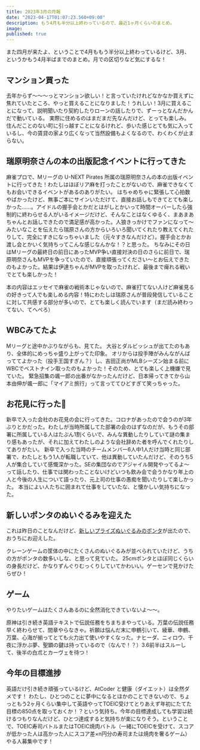 ```yaml
---
title: 2023年3月の月報
date: "2023-04-17T01:07:23.560+09:00"
description: もう4月も半分以上終わっているので、最近1ヶ月くらいのまとめ。
image:
published: true
---
```


また四月が来たよ、ということで4月ももう半分以上終わっているけど、3月、というかもう4月半ばまでのまとめ。月での区切りなど気にするな！

## マンション買った
去年からず〜〜〜っとマンション欲しい！と言っていたけれどなかなか買えずに焦れていたところ、やっと買えることになりました！うれしい！3月に買えることになって、説明聞いたり契約したりローンの話したりで、ずーっとなんだかんだで動いている。
実際に住めるのはまだまだ先なんだけど、とっても楽しみ。住んだことのない町に引っ越すことになるけれど、歩いた感じとても気に入っているし、今の賃貸の家より広くなって当然設備もよくなるので、わくわくが止まらない。

## 瑞原明奈さんの本の出版記念イベントに行ってきた
麻雀プロで、Mリーグの U-NEXT Pirates 所属の瑞原明奈さんの本の出版イベントに行ってきた！わたしはほぼリア麻を打ったことがないので、麻雀できなくてもお会いできるイベントがあるのありがたい。
はちゃめちゃに緊張して心拍数やばかったけど、無事ご本にサインいただけて、直接お話しもできてとても楽しかった……。アイドルの握手会とかだとはがしとかいって時間オーバーしたら強制的に終わらせる人がいるイメージだけど、そんなことはなくゆるく、まあまあちゃんとお話しできたので満足感が高かった。人狼きっかけでファンになって〜みたいなことを伝えたら瑞原さんの方からいろいろ聞いてくれたり教えてくれたりして、完全にすきになっちゃいました（元々すきなんだけど）。握手会とかお渡し会とかいく気持ちってこんな感じなんかな！？と思った。
ちなみにその日はMリーグの最終日の前日にあったMVP争い直接対決の日のさらに前日で、瑞原明奈さんもMVPを争っていたので、直接頑張ってください〜とお伝えできたのもよかった。結果は伊達ちゃんがMVPを取ったけれど、最後まで痺れる戦いでとても楽しかった！

本の内容はエッセイで麻雀の戦術本じゃないので、麻雀打てない人けど麻雀見るの好きって人でも楽しめる内容！特にわたしは瑞原さんが普段発信していることに対して共感する部分が多いので、とても楽しく読んでいます（まだ読み終わってない、てへぺろ）

## WBCみてたよ
Mリーグと途中かぶりながらも、見てた。
大谷とダルビッシュが出てたのもあり、全体的にめっちゃ盛り上がってた印象。
オリからは投手陣がみんながんばっててよかった（投手王国すぎん？）し、吉田正尚がMLBシーズン始まる前にWBCでベストナイン取ったのもよかった！そのため、とても楽しく上機嫌で見ていた。
緊急招集の颯一郎の出番がなかったんだけど、日本帰ってきてから山本由伸が颯一郎に「マイアミ旅行」って言っててひどすぎて笑っちゃった。

## お花見に行った🌸
新卒で入った会社のお花見の会に行ってきた。コロナがあったので会うのが3年ぶりとかだった。わたしが当時所属してた部署の会のはずなのだが、もうその部署に所属している人はたぶん1割くらいで、みんな異動したりしていて謎の集まり感もあったが、それに加えてわたしのような会社辞めた者を呼んでくれたりしてありがたい。
新卒で入った当時のチームメンバー6人中1人だけ当時と同じ部署で、わたしともう1人が転職していて、他は異動していたんだけど、そのうち5人が集合していて感慨深かった。SEの集団なのでアジャイル開発やってるよ〜って話したり、仕事では関わったことないけどいつも飲み会で会うかなり年上の人と今後の人生について語ったり、元上司の仕事の愚痴を聞いたりして楽しかった。
本当によい人たちに囲まれて仕事をしていたな、と懐かしい気持ちになった。

## 新しいポンタのぬいぐるみを迎えた
これは昨日のことなんだけど、[新しいプライズぬいぐるみのポンタ](https://www.sk-japan.co.jp/charatoru/chara/ponta/amgoods-27309)が出たので、おうちにお迎えした。

クレーンゲームの筐体の中にたくさんのぬいぐるみが並べられていたけど、うちの方がポンタの数多いしな、と思って見ていた。
25cmポンタとほぼ同じくらいの身長だけど、かなりずんぐりむっくりしていてかわいい。ゲーセンで見かけたらぜひ！

## ゲーム
やりたいゲームはたくさんあるのに全然消化できていないよ〜〜。

原神は引き続き英語テキストで伝説任務をちまちまやっている。万葉の伝説任務早く終わらせて、間章やらなきゃ。祈願は悩んだ末に申鶴引いて、綾華、申鶴、万葉、心海が揃ってとても火力出て使いやすくなった。ナヒーダ、ニィロウ、千夜に浮かぶ夢、聖顕の鍵は持っているので（なんで！？）3.6前半はスルーして、後半の白朮とカーヴェを待つ！

## 今年の目標進捗
英語だけ引き続き頑張っているけど、AtCoder と健康（ダイエット）は全然ダメです！
わたし、ひとつのことに夢中になるとほかのことできないので、ちょっともう2ヶ月くらい集中して英語やってTOEIC受けてとりあえず年初にたてた目標の850点を取っておくか！？という気持ち。今年の目標達成しても学習は続けるつもりなんだけど、ひとつ達成すると気持ちが楽になりそう。ということで、TOEIC寿司バトルまたはTOEIC焼肉バトル（一緒にTOEICを受けて、スコアが低かった人は高かった人にスコア差×n円分の寿司または焼肉を奢るゲーム）やる人募集中です！
